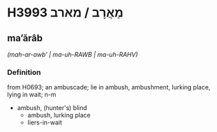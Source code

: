 # H3993 מַאֲרָב / מארב

## maʼărâb

_(mah-ar-awb' | ma-uh-RAWB | ma-uh-RAHV)_

### Definition

from H0693; an ambuscade; lie in ambush, ambushment, lurking place, lying in wait; n-m

- ambush, (hunter's) blind
  - ambush, lurking place
  - liers-in-wait

